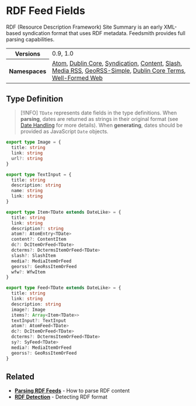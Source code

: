 # RDF Feed Fields

RDF (Resource Description Framework) Site Summary is an early XML-based syndication format that uses RDF metadata. Feedsmith provides full parsing capabilities.

<table>
  <tbody>
    <tr>
      <th>Versions</th>
      <td>0.9, 1.0</td>
    </tr>
    <tr>
      <th>Namespaces</th>
      <td>
        <a href="/reference/namespaces/atom">Atom</a>,
        <a href="/reference/namespaces/dc">Dublin Core</a>,
        <a href="/reference/namespaces/sy">Syndication</a>,
        <a href="/reference/namespaces/content">Content</a>,
        <a href="/reference/namespaces/slash">Slash</a>,
        <a href="/reference/namespaces/media">Media RSS</a>,
        <a href="/reference/namespaces/georss">GeoRSS-Simple</a>,
        <a href="/reference/namespaces/dcterms">Dublin Core Terms</a>,
        <a href="/reference/namespaces/wfw">Well-Formed Web</a>
      </td>
    </tr>
  </tbody>
</table>

## Type Definition

> [!INFO]
> `TDate` represents date fields in the type definitions. When **parsing**, dates are returned as strings in their original format (see [Date Handling](/parsing/dates) for more details). When **generating**, dates should be provided as JavaScript `Date` objects.

```typescript
export type Image = {
  title: string
  link: string
  url?: string
}

export type TextInput = {
  title: string
  description: string
  name: string
  link: string
}

export type Item<TDate extends DateLike> = {
  title: string
  link: string
  description?: string
  atom?: AtomEntry<TDate>
  content?: ContentItem
  dc?: DcItemOrFeed<TDate>
  dcterms?: DctermsItemOrFeed<TDate>
  slash?: SlashItem
  media?: MediaItemOrFeed
  georss?: GeoRssItemOrFeed
  wfw?: WfwItem
}

export type Feed<TDate extends DateLike> = {
  title: string
  link: string
  description: string
  image?: Image
  items?: Array<Item<TDate>>
  textInput?: TextInput
  atom?: AtomFeed<TDate>
  dc?: DcItemOrFeed<TDate>
  dcterms?: DctermsItemOrFeed<TDate>
  sy?: SyFeed<TDate>
  media?: MediaItemOrFeed
  georss?: GeoRssItemOrFeed
}
```


## Related

- **[Parsing RDF Feeds](/parsing/#rdf)** - How to parse RDF content
- **[RDF Detection](/parsing/detecting#rdf)** - Detecting RDF format